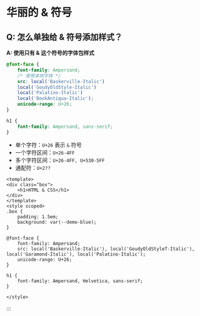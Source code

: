 # 华丽的 & 符号

## Q: 怎么单独给 & 符号添加样式？
**A: 使用只有 & 这个符号的字体包样式**

```css
@font-face {
    font-family: Ampersand;
    /* 使用本地字体 */
    src: local('Baskerville-Italic')
    local('GoudyOldStyle-Italic')
    local('Palatino-Italic')
    local('BookAntiqua-Italic');
    unicode-range: U+26;
}

h1 {
    font-family: Ampersand, sans-serif;
}
```

- 单个字符：`U+26` 表示 `&` 符号
- 一个字符区间：`U+26-4FF`
- 多个字符区间：`U+26-4FF, U+530-5FF`
- 通配符：`U+2??`



```vue preview
<template>
<div class="box">
    <h1>HTML & CSS</h1>
</div>
</template>
<style scoped>
.box {
    padding: 1.5em;
    background: var(--demo-blue);
}

@font-face {
	font-family: Ampersand;
	src: local('Baskerville-Italic'), local('GoudyOldStyleT-Italic'), local('Garamond-Italic'), local('Palatino-Italic');
	unicode-range: U+26;
}

h1 {
	font-family: Ampersand, Helvetica, sans-serif;
}

</style>
```
:::
